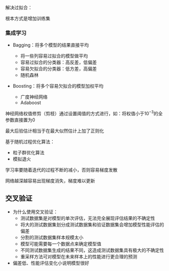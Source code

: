 解决过拟合：

根本方式是增加训练集



### 集成学习

- Bagging：将多个模型的结果直接平均
  - 将一些列容易过拟合的模型做平均
  - 容易过拟合的分类器：高反差，低偏差
  - 容易欠拟合的分类器：低方差，高偏差
  - 随机森林

- Boosting：将多个容易欠拟合的模型加权平均
  - 广度神经网络
  - Adaboost





神经网络权值修剪（剪枝）通过设置阈值的方式进行，如：将权值小于$10^{-3}$的全参数直接置为0



最大后验估计相当于在最大似然估计上加了正则化



基于随机过程优化算法：

- 粒子群优化算法
- 模拟退火



学习率要随着迭代的过程不断的减小，否则容易梯度发散

网络越深越容易出现梯度消失，梯度难以更新

## 交叉验证

- 为什么使用交叉验证：
  - 测试数据集是对模型的单次评估，无法完全展现评估结果的不确定性
  - 将大的测试数据集划分成测试数据集和验证数据集会增加模型性能评估的偏差
  - 分割的测试数据集样本规模太小
  - 模型可能需要每一个数据点来确定模型值
  - 不同测试数据集生成的结果不同，这造成测试数据集具有极大的不确定性
  - 重采样方法可对模型在未来样本上的性能进行更合理的预测
- 偏差低、性能评估变化小说明模型很好